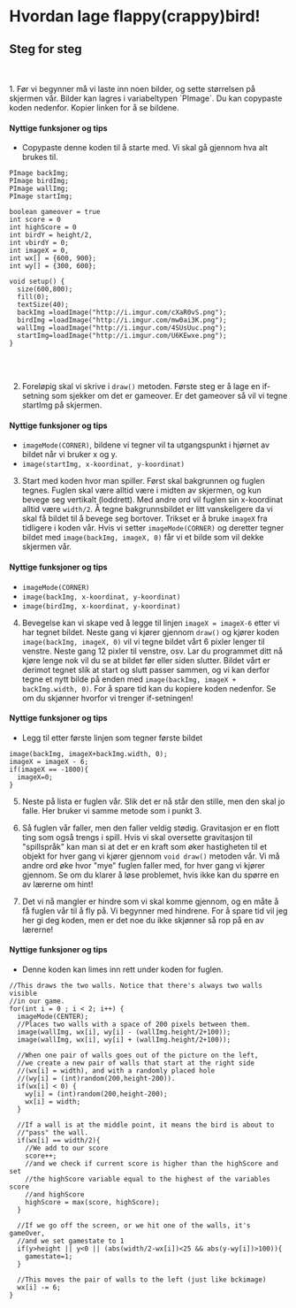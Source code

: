 # Hvordan lage flappy(crappy)bird!

## Steg for steg  

<br>
<br>
1. Før vi begynner må vi laste inn noen bilder, og sette størrelsen på skjermen vår. Bilder kan lagres i variabeltypen `PImage`. Du kan copypaste koden nedenfor. Kopier linken for å se bildene.

#### Nyttige funksjoner og tips
* Copypaste denne koden til å starte med. Vi skal gå gjennom hva alt brukes til.

``` processing
PImage backImg;
PImage birdImg;
PImage wallImg;
PImage startImg;

boolean gameover = true
int score = 0
int highScore = 0
int birdY = height/2, 
int vbirdY = 0;
int imageX = 0, 
int wx[] = {600, 900};
int wy[] = {300, 600};

void setup() {
  size(600,800);
  fill(0);
  textSize(40);
  backImg =loadImage("http://i.imgur.com/cXaR0vS.png");
  birdImg =loadImage("http://i.imgur.com/mw0ai3K.png");
  wallImg =loadImage("http://i.imgur.com/4SUsUuc.png");
  startImg=loadImage("http://i.imgur.com/U6KEwxe.png");
}
```  
<br><br>

2. Foreløpig skal vi skrive i `draw()` metoden. Første steg er å lage en if-setning som sjekker om det er gameover. Er det gameover så vil vi tegne startImg på skjermen.  

#### Nyttige funksjoner og tips
* `imageMode(CORNER)`, bildene vi tegner vil ta utgangspunkt i hjørnet av bildet når vi bruker x og y.
* `image(startImg, x-koordinat, y-koordinat)`  

3. Start med koden hvor man spiller. Først skal bakgrunnen og fuglen tegnes. Fuglen skal være alltid være i midten av skjermen, og kun bevege seg vertikalt (loddrett). Med andre ord vil fuglen sin x-koordinat alltid være `width/2`. Å tegne bakgrunnsbildet er litt vanskeligere da vi skal få bildet til å bevege seg bortover. Trikset er å bruke `imageX` fra tidligere i koden vår. Hvis vi setter `imageMode(CORNER)` og deretter tegner bildet med `image(backImg, imageX, 0)` får vi et bilde som vil dekke skjermen vår.  

#### Nyttige funksjoner og tips
* `imageMode(CORNER)`
* `image(backImg, x-koordinat, y-koordinat)`
* `image(birdImg, x-koordinat, y-koordinat)`  

4. Bevegelse kan vi skape ved å legge til linjen `imageX = imageX-6` etter vi har tegnet bildet. Neste gang vi kjører gjennom `draw()` og kjører koden `image(backImg, imageX, 0)` vil vi tegne bildet vårt 6 pixler lenger til venstre. Neste gang 12 pixler til venstre, osv. Lar du programmet ditt nå kjøre lenge nok vil du se at bildet før eller siden slutter. Bildet vårt er derimot tegnet slik at start og slutt passer sammen, og vi kan derfor tegne et nytt bilde på enden med `image(backImg, imageX + backImg.width, 0)`. For å spare tid kan du kopiere koden nedenfor. Se om du skjønner hvorfor vi trenger if-setningen!  

#### Nyttige funksjoner og tips
* Legg til etter første linjen som tegner første bildet

``` processing
image(backImg, imageX+backImg.width, 0);
imageX = imageX - 6;
if(imageX == -1800){
  imageX=0;
}
```  

5. Neste på lista er fuglen vår. Slik det er nå står den stille, men den skal jo falle. Her bruker vi samme metode som i punkt 3.  

6. Så fuglen vår faller, men den faller veldig stødig. Gravitasjon er en flott ting som også trengs i spill. Hvis vi skal oversette gravitasjon til "spillspråk" kan man si at det er en kraft som øker hastigheten til et objekt for hver gang vi kjører gjennom `void draw()` metoden vår. Vi må andre ord øke hvor "mye" fuglen faller med, for hver gang vi kjører gjennom. Se om du klarer å løse problemet, hvis ikke kan du spørre en av lærerne om hint!  

7. Det vi nå mangler er hindre som vi skal komme gjennom, og en måte å få fuglen vår til å fly på. Vi begynner med hindrene. For å spare tid vil jeg her gi deg koden, men er det noe du ikke skjønner så rop på en av lærerne!  

#### Nyttige funksjoner og tips
* Denne koden kan limes inn rett under koden for fuglen.

``` processing
//This draws the two walls. Notice that there's always two walls visible
//in our game.
for(int i = 0 ; i < 2; i++) {
  imageMode(CENTER);
  //Places two walls with a space of 200 pixels between them.
  image(wallImg, wx[i], wy[i] - (wallImg.height/2+100));
  image(wallImg, wx[i], wy[i] + (wallImg.height/2+100));

  //When one pair of walls goes out of the picture on the left,
  //we create a new pair of walls that start at the right side
  //(wx[i] = width), and with a randomly placed hole
  //(wy[i] = (int)random(200,height-200)).
  if(wx[i] < 0) {
    wy[i] = (int)random(200,height-200);
    wx[i] = width;
  }

  //If a wall is at the middle point, it means the bird is about to
  //"pass" the wall.
  if(wx[i] == width/2){
    //We add to our score
    score++;
    //and we check if current score is higher than the highScore and set
    //the highScore variable equal to the highest of the variables score
    //and highScore
    highScore = max(score, highScore);
  }

  //If we go off the screen, or we hit one of the walls, it's gameOver,
  //and we set gamestate to 1
  if(y>height || y<0 || (abs(width/2-wx[i])<25 && abs(y-wy[i])>100)){
    gamestate=1;
  }

  //This moves the pair of walls to the left (just like bckimage)
  wx[i] -= 6;
}
```

